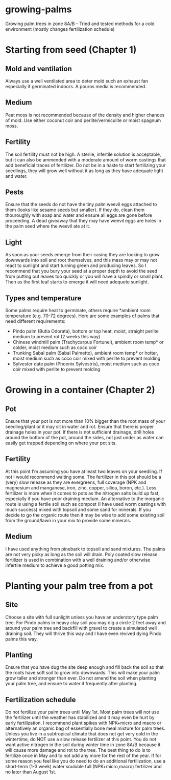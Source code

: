 # growing-palms
Growing palm trees in zone 8A/B - Tried and tested methods for a cold environment (mostly changes fertilization schedule)

# Starting from seed (Chapter 1)
## Mold and ventilation
Always use a well ventilated area to deter mold such an exhaust fan especially if germinated indoors. A pouros media is recommended.

## Medium
Peat moss is not recommended because of the density and higher chances of mold. Use either coconut coir and perlite/vermiculite or moist spagnum moss.

## Fertility
The soil fertility must not be high. A sterile, infertile solution is acceptable, but it can also be ammended with a moderate amount of worm castings that add beneficial traces of fertilizer. Do not be in a haste to start fertilizing your seedlings, they will grow well without it as long as they have adequate light and water.

## Pests
Ensure that the seeds do not have the tiny palm weevil eggs attached to them (looks like sesame seeds but smaller). If they do, clean them thouroughly with soap and water and ensure all eggs are gone before proceeding. A dead giveaway that they may have weevil eggs are holes in the palm seed where the weevil ate at it.

## Light
As soon as your seeds emerge from their casing they are looking to grow downwards into soil and root themselves, and this mass may or may not react to sunlight and start turning green and producing leaves. So I recommend that you bury your seed at a proper depth to avoid the seed from putting out leaves too quickly or you will have a spindly or small plant. Then as the first leaf starts to emerge it will need adequete sunlight.

## Types and temperature
Some palms require heat to germinate, others require *ambient room temperature (e.g. 70-72 degrees). Here are some examples of palms that need different requirements:
* Pindo palm (Butia Odorata), bottom or top heat, moist, straight perlite medium to prevent rot (2 weeks this way)
* Chinese windmill palm (Trachycarpus Fortunei), ambient room temp* or colder, moist medium such as coco coir
* Trunking Sabal palm (Sabal Palmetto), ambient room temp* or hotter, moist medium such as coco coir mixed with perlite to prevent molding
* Sylvester date palm (Phoenix Sylvestris), moist medium such as coco coir mixed with perlite to prevent molding

# Growing in a container (Chapter 2)
## Pot
Ensure that your pot is not more than 10% bigger than the root mass of your seedling/plant or it may sit in water and rot. Ensure that there is proper drainage holes in your pot. If there is not sufficient drainage, drill holes around the bottom of the pot, around the sides, not just under as water can easily get trapped depending on where your pot sits.

## Fertility
At this point I'm assuming you have at least two leaves on your seedling. If not I would recommend waiting some. The fertilizer in this pot should be a (very) slow release as they are evergreens, full coverage (NPK and magnesium and manganese, iron, zinc, copper, silica, boron, etc.). Less fertilizer is more when it comes to pots as the nitrogen salts build up fast, especially if you have poor draining medium. An alternative to the inorganic route is using a fertile soil such as compost (I have used worm castings with much success) mixed with topsoil and some sand for minerals. If you decide to go the organic route then it may be wise to add some existing soil from the ground/lawn in your mix to provide some minerals.

## Medium
I have used anything from pinebark to topsoil and sand mixtures. The palms are not very picky as long as the soil will drain. Poly coated slow release fertilizer is used in combination with a well draining and/or otherwise infertile medium to achieve a good potting mix. 

# Planting your palm tree from a pot
## Site
Choose a site with full sunlight unless you have an understory type palm tree. For Pindo palms in heavy clay soil you may dig a circle 2 feet away and around your palm tree and backfill with gravel to create a simulated well draining soil. They will thrive this way and I have even revived dying Pindo palms this way.

## Planting
Ensure that you have dug the site deep enough and fill back the soil so that the roots have soft soil to grow into downwards. This will make your palm grow taller and stronger than ever. Do not amend the soil when planting your palm tree, and ensure to water it frequently after planting.

## Fertilization schedule
Do not fertilize your palm trees until May 1st. Most palm trees will not use the fertilizer until the weather has stabilized and it may even be hurt by early fertilization. I recommend plant spikes with NPK+micro and macro or alternatively an organic bag of essentially bone meal mixture for palm trees. Unless you live in a subtropical climate that does not get very cold in the wintertime, do NOT use a slow release fertilizer at this point. You do not want active nitrogen in the soil during winter time in zone 8A/B because it will cause more damage and rot to the tree. The best thing to do is to fertilize once in May and to not add any more for the rest of the year. If for some reason you feel like you do need to do an additional fertilization, use a short-term (1-3 week) water souluble full (NPK+micro,macro) fertilizer and no later than August 1st.
